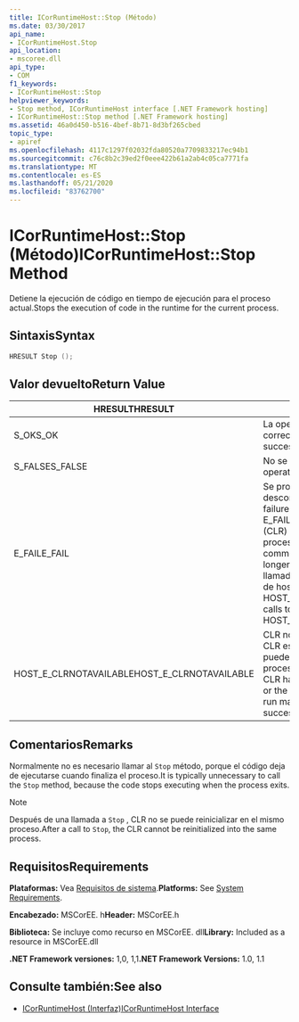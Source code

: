 ```yaml
---
title: ICorRuntimeHost::Stop (Método)
ms.date: 03/30/2017
api_name:
- ICorRuntimeHost.Stop
api_location:
- mscoree.dll
api_type:
- COM
f1_keywords:
- ICorRuntimeHost::Stop
helpviewer_keywords:
- Stop method, ICorRuntimeHost interface [.NET Framework hosting]
- ICorRuntimeHost::Stop method [.NET Framework hosting]
ms.assetid: 46a0d450-b516-4bef-8b71-8d3bf265cbed
topic_type:
- apiref
ms.openlocfilehash: 4117c1297f02032fda80520a7709833217ec94b1
ms.sourcegitcommit: c76c8b2c39ed2f0eee422b61a2ab4c05ca7771fa
ms.translationtype: MT
ms.contentlocale: es-ES
ms.lasthandoff: 05/21/2020
ms.locfileid: "83762700"
---
```

# <a name="icorruntimehoststop-method"></a><span data-ttu-id="e6a41-102">ICorRuntimeHost::Stop (Método)</span><span class="sxs-lookup"><span data-stu-id="e6a41-102">ICorRuntimeHost::Stop Method</span></span>
<span data-ttu-id="e6a41-103">Detiene la ejecución de código en tiempo de ejecución para el proceso actual.</span><span class="sxs-lookup"><span data-stu-id="e6a41-103">Stops the execution of code in the runtime for the current process.</span></span>  
  
## <a name="syntax"></a><span data-ttu-id="e6a41-104">Sintaxis</span><span class="sxs-lookup"><span data-stu-id="e6a41-104">Syntax</span></span>  
  
```cpp  
HRESULT Stop ();  
```  
  
## <a name="return-value"></a><span data-ttu-id="e6a41-105">Valor devuelto</span><span class="sxs-lookup"><span data-stu-id="e6a41-105">Return Value</span></span>  
  
|<span data-ttu-id="e6a41-106">HRESULT</span><span class="sxs-lookup"><span data-stu-id="e6a41-106">HRESULT</span></span>|<span data-ttu-id="e6a41-107">Descripción</span><span class="sxs-lookup"><span data-stu-id="e6a41-107">Description</span></span>|  
|-------------|-----------------|  
|<span data-ttu-id="e6a41-108">S_OK</span><span class="sxs-lookup"><span data-stu-id="e6a41-108">S_OK</span></span>|<span data-ttu-id="e6a41-109">La operación se realizó correctamente.</span><span class="sxs-lookup"><span data-stu-id="e6a41-109">The operation was successful.</span></span>|  
|<span data-ttu-id="e6a41-110">S_FALSE</span><span class="sxs-lookup"><span data-stu-id="e6a41-110">S_FALSE</span></span>|<span data-ttu-id="e6a41-111">No se pudo completar la operación.</span><span class="sxs-lookup"><span data-stu-id="e6a41-111">The operation failed to complete.</span></span>|  
|<span data-ttu-id="e6a41-112">E_FAIL</span><span class="sxs-lookup"><span data-stu-id="e6a41-112">E_FAIL</span></span>|<span data-ttu-id="e6a41-113">Se produjo un error grave desconocido.</span><span class="sxs-lookup"><span data-stu-id="e6a41-113">An unknown, catastrophic failure occurred.</span></span> <span data-ttu-id="e6a41-114">Si un método devuelve E_FAIL, el Common Language Runtime (CLR) ya no se puede usar en el proceso.</span><span class="sxs-lookup"><span data-stu-id="e6a41-114">If a method returns E_FAIL, the common language runtime (CLR) is no longer usable in the process.</span></span> <span data-ttu-id="e6a41-115">Las llamadas subsiguientes a cualquier API de hospedaje devuelven HOST_E_CLRNOTAVAILABLE.</span><span class="sxs-lookup"><span data-stu-id="e6a41-115">Subsequent calls to any hosting APIs return HOST_E_CLRNOTAVAILABLE.</span></span>|  
|<span data-ttu-id="e6a41-116">HOST_E_CLRNOTAVAILABLE</span><span class="sxs-lookup"><span data-stu-id="e6a41-116">HOST_E_CLRNOTAVAILABLE</span></span>|<span data-ttu-id="e6a41-117">CLR no se ha cargado en un proceso o CLR está en un estado en el que no puede ejecutar código administrado ni procesar la llamada correctamente.</span><span class="sxs-lookup"><span data-stu-id="e6a41-117">The CLR has not been loaded into a process, or the CLR is in a state in which it cannot run managed code or process the call successfully.</span></span>|  
  
## <a name="remarks"></a><span data-ttu-id="e6a41-118">Comentarios</span><span class="sxs-lookup"><span data-stu-id="e6a41-118">Remarks</span></span>  
 <span data-ttu-id="e6a41-119">Normalmente no es necesario llamar al `Stop` método, porque el código deja de ejecutarse cuando finaliza el proceso.</span><span class="sxs-lookup"><span data-stu-id="e6a41-119">It is typically unnecessary to call the `Stop` method, because the code stops executing when the process exits.</span></span>  
  
> [!NOTE]
> <span data-ttu-id="e6a41-120">Después de una llamada a `Stop` , CLR no se puede reinicializar en el mismo proceso.</span><span class="sxs-lookup"><span data-stu-id="e6a41-120">After a call to `Stop`, the CLR cannot be reinitialized into the same process.</span></span>  
  
## <a name="requirements"></a><span data-ttu-id="e6a41-121">Requisitos</span><span class="sxs-lookup"><span data-stu-id="e6a41-121">Requirements</span></span>  
 <span data-ttu-id="e6a41-122">**Plataformas:** Vea [Requisitos de sistema](../../get-started/system-requirements.md).</span><span class="sxs-lookup"><span data-stu-id="e6a41-122">**Platforms:** See [System Requirements](../../get-started/system-requirements.md).</span></span>  
  
 <span data-ttu-id="e6a41-123">**Encabezado:** MSCorEE. h</span><span class="sxs-lookup"><span data-stu-id="e6a41-123">**Header:** MSCorEE.h</span></span>  
  
 <span data-ttu-id="e6a41-124">**Biblioteca:** Se incluye como recurso en MSCorEE. dll</span><span class="sxs-lookup"><span data-stu-id="e6a41-124">**Library:** Included as a resource in MSCorEE.dll</span></span>  
  
 <span data-ttu-id="e6a41-125">**.NET Framework versiones:** 1,0, 1,1</span><span class="sxs-lookup"><span data-stu-id="e6a41-125">**.NET Framework Versions:** 1.0, 1.1</span></span>  
  
## <a name="see-also"></a><span data-ttu-id="e6a41-126">Consulte también:</span><span class="sxs-lookup"><span data-stu-id="e6a41-126">See also</span></span>

- [<span data-ttu-id="e6a41-127">ICorRuntimeHost (Interfaz)</span><span class="sxs-lookup"><span data-stu-id="e6a41-127">ICorRuntimeHost Interface</span></span>](icorruntimehost-interface.md)
